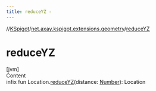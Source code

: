 ```yaml
---
title: reduceYZ -
---
```

//[KSpigot](../index.md)/[net.axay.kspigot.extensions.geometry](index.md)/[reduceYZ](reduce-y-z.md)



# reduceYZ  
[jvm]  
Content  
infix fun Location.[reduceYZ](reduce-y-z.md)(distance: [Number](https://kotlinlang.org/api/latest/jvm/stdlib/kotlin/-number/index.html)): Location  



